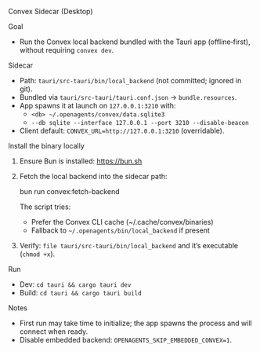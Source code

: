 Convex Sidecar (Desktop)

Goal
- Run the Convex local backend bundled with the Tauri app (offline‑first), without requiring `convex dev`.

Sidecar
- Path: `tauri/src-tauri/bin/local_backend` (not committed; ignored in git).
- Bundled via `tauri/src-tauri/tauri.conf.json` → `bundle.resources`.
- App spawns it at launch on `127.0.0.1:3210` with:
  - `<db> ~/.openagents/convex/data.sqlite3`
  - `--db sqlite --interface 127.0.0.1 --port 3210 --disable-beacon`
- Client default: `CONVEX_URL=http://127.0.0.1:3210` (overridable).

Install the binary locally
1) Ensure Bun is installed: https://bun.sh
2) Fetch the local backend into the sidecar path:

   bun run convex:fetch-backend

   The script tries:
   - Prefer the Convex CLI cache (~/.cache/convex/binaries)
   - Fallback to `~/.openagents/bin/local_backend` if present
3) Verify: `file tauri/src-tauri/bin/local_backend` and it’s executable (`chmod +x`).

Run
- Dev: `cd tauri && cargo tauri dev`
- Build: `cd tauri && cargo tauri build`

Notes
- First run may take time to initialize; the app spawns the process and will connect when ready.
- Disable embedded backend: `OPENAGENTS_SKIP_EMBEDDED_CONVEX=1`.
